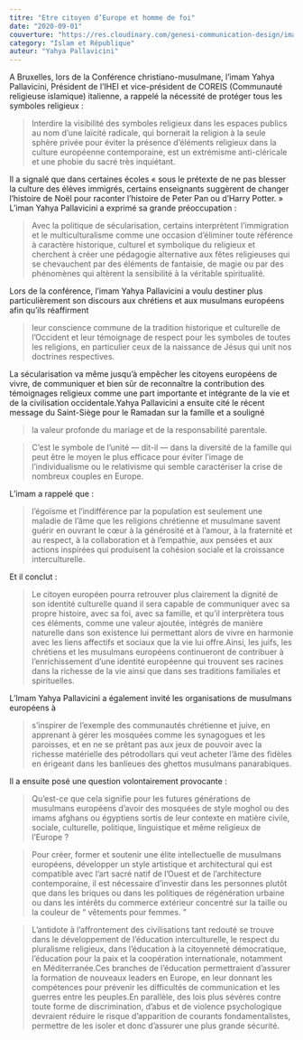 ```yaml
---
titre: "Etre citoyen d’Europe et homme de foi"
date: "2020-09-01"
couverture: "https://res.cloudinary.com/genesi-communication-design/image/upload/v1604586238/ihei/couvertures/islam-et-republique-4_hexnhw.jpg"
category: "Islam et République"
auteur: "Yahya Pallavicini"
---
```


A Bruxelles, lors de la Conférence christiano-musulmane, l’imam Yahya Pallavicini, Président de l’IHEI et vice-président de COREIS (Communauté religieuse islamique) italienne, a rappelé la nécessité de protéger tous les symboles religieux&nbsp;: 
> Interdire la visibilité des symboles religieux dans les espaces publics au nom d’une laïcité radicale, qui bornerait la religion à la seule sphère privée pour éviter la présence d’éléments religieux dans la culture européenne contemporaine, est un extrémisme anti-cléricale et une phobie du sacré très inquiétant.

Il a signalé que dans certaines écoles «&nbsp;sous le prétexte de ne pas blesser la culture des élèves immigrés, certains enseignants suggèrent de changer l’histoire de Noël pour raconter l’histoire de Peter Pan ou d’Harry Potter.&nbsp;» L’iman Yahya Pallavicini a exprimé sa grande préoccupation&nbsp;: 
> Avec la politique de sécularisation, certains interprètent l’immigration et le multiculturalisme comme une occasion d’éliminer toute référence à caractère historique, culturel et symbolique du religieux et cherchent à créer une pédagogie alternative aux fêtes religieuses qui se chevauchent par des éléments de fantaisie, de magie ou par des phénomènes qui altèrent la sensibilité à la véritable spiritualité.

Lors de la conférence, l’imam Yahya Pallavicini a voulu destiner plus particulièrement son discours aux chrétiens et aux musulmans européens afin qu’ils réaffirment 
> leur conscience commune de la tradition historique et culturelle de l’Occident et leur témoignage de respect pour les symboles de toutes les religions, en particulier ceux de la naissance de Jésus qui unit nos doctrines respectives.

La sécularisation va même jusqu’à empêcher les citoyens européens de vivre, de communiquer et bien sûr de reconnaître la contribution des témoignages religieux comme une part importante et intégrante de la vie et de la civilisation occidentale.Yahya Pallavicini a ensuite cité le récent message du Saint-Siège pour le Ramadan sur la famille et a souligné 
> la valeur profonde du mariage et de la responsabilité parentale.

> C’est le symbole de l’unité —&nbsp;dit-il&nbsp;— dans la diversité de la famille qui peut être le moyen le plus efficace pour éviter l’image de l’individualisme ou le relativisme qui semble caractériser la crise de nombreux couples en Europe.

L’imam a rappelé que&nbsp;: 
> l’égoïsme et l’indifférence par la population est seulement une maladie de l’âme que les religions chrétienne et musulmane savent guérir en ouvrant le c&oelig;ur à la générosité et à l’amour, à la fraternité et au respect, à la collaboration et à l’empathie, aux pensées et aux actions inspirées qui produisent la cohésion sociale et la croissance interculturelle.

Et il conclut&nbsp;: 
> Le citoyen européen pourra retrouver plus clairement la dignité de son identité culturelle quand il sera capable de communiquer avec sa propre histoire, avec sa foi, avec sa famille, et qu’il interprètera tous ces éléments, comme une valeur ajoutée, intégrés de manière naturelle dans son existence lui permettant alors de vivre en harmonie avec les liens affectifs et sociaux que la vie lui offre.Ainsi, les juifs, les chrétiens et les musulmans européens continueront de contribuer à l’enrichissement d’une identité européenne qui trouvent ses racines dans la richesse de la vie ainsi que dans ses traditions familiales et spirituelles.

L’Imam Yahya Pallavicini a également invité les organisations de musulmans européens à 
> s’inspirer de l’exemple des communautés chrétienne et juive, en apprenant à gérer les mosquées comme les synagogues et les paroisses, et en ne se prêtant pas aux jeux de pouvoir avec la richesse matérielle des pétrodollars qui veut acheter l’âme des fidèles en érigeant dans les banlieues des ghettos musulmans panarabiques.

Il a ensuite posé une question volontairement provocante&nbsp;: 
> Qu’est-ce que cela signifie pour les futures générations de musulmans européens d’avoir des mosquées de style moghol ou des imams afghans ou égyptiens sortis de leur contexte en matière civile, sociale, culturelle, politique, linguistique et même religieux de l’Europe&nbsp;?

> Pour créer, former et soutenir une élite intellectuelle de musulmans européens, développer un style artistique et architectural qui est compatible avec l’art sacré natif de l’Ouest et de l’architecture contemporaine, il est nécessaire d’investir dans les personnes plutôt que dans les briques ou dans les politiques de régénération urbaine ou dans les intérêts du commerce extérieur concentré sur la taille ou la couleur de “&nbsp;vêtements pour femmes.&nbsp;”

> L’antidote à l’affrontement des civilisations tant redouté se trouve dans le développement de l’éducation interculturelle, le respect du pluralisme religieux, dans l’éducation à la citoyenneté démocratique, l’éducation pour la paix et la coopération internationale, notamment en Méditerranée.Ces branches de l’éducation permettraient d’assurer la formation de nouveaux leaders en Europe, en leur donnant les compétences pour prévenir les difficultés de communication et les guerres entre les peuples.En parallèle, des lois plus sévères contre toute forme de discrimination, d’abus et de violence psychologique devraient réduire le risque d’apparition de courants fondamentalistes, permettre de les isoler et donc d’assurer une plus grande sécurité.
